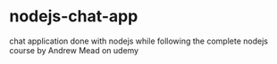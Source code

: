 # nodejs-chat-app
chat application done with nodejs while following the complete nodejs course by Andrew Mead on udemy

